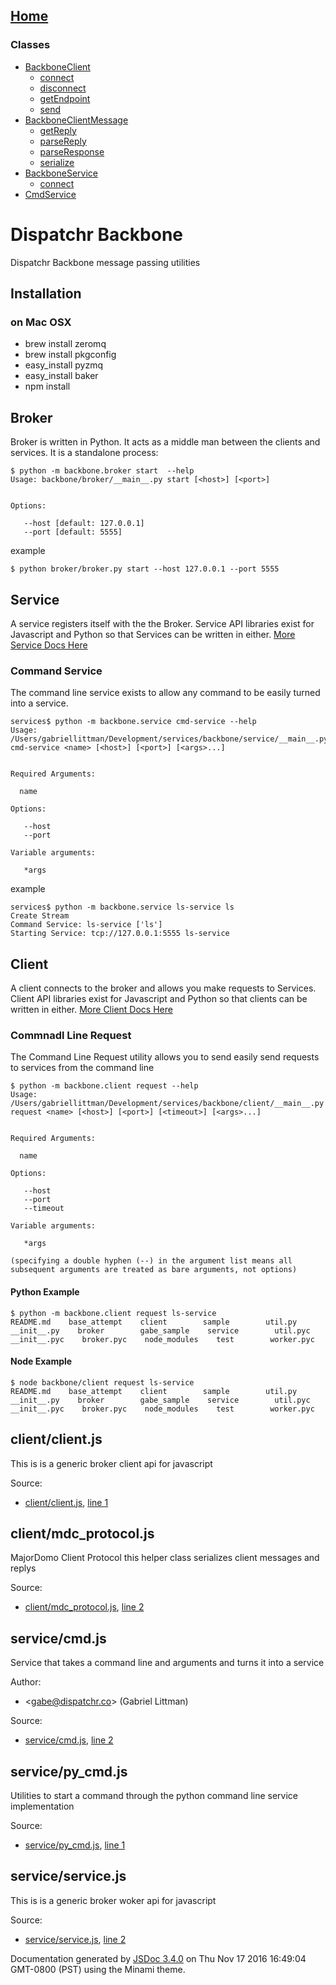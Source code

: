 [Home](index.html)
------------------

### Classes

-   [BackboneClient](BackboneClient.html)
    -   [connect](BackboneClient.html#connect)
    -   [disconnect](BackboneClient.html#disconnect)
    -   [getEndpoint](BackboneClient.html#getEndpoint)
    -   [send](BackboneClient.html#send)
-   [BackboneClientMessage](BackboneClientMessage.html)
    -   [getReply](BackboneClientMessage.html#getReply)
    -   [parseReply](BackboneClientMessage.html#parseReply)
    -   [parseResponse](BackboneClientMessage.html#parseResponse)
    -   [serialize](BackboneClientMessage.html#serialize)
-   [BackboneService](BackboneService.html)
    -   [connect](BackboneService.html#connect)
-   [CmdService](CmdService.html)

Dispatchr Backbone
==================

Dispatchr Backbone message passing utilities

Installation
------------

### on Mac OSX

-   brew install zeromq
-   brew install pkgconfig
-   easy\_install pyzmq
-   easy\_install baker
-   npm install

Broker
------

Broker is written in Python. It acts as a middle man between the clients and services. It is a standalone process:

``` prettyprint
$ python -m backbone.broker start  --help
Usage: backbone/broker/__main__.py start [<host>] [<port>]


Options:

   --host [default: 127.0.0.1]
   --port [default: 5555]
```

example

``` prettyprint
$ python broker/broker.py start --host 127.0.0.1 --port 5555
```

Service
-------

A service registers itself with the the Broker. Service API libraries exist for Javascript and Python so that Services can be written in either. [More Service Docs Here](service/README.md)

### Command Service

The command line service exists to allow any command to be easily turned into a service.

``` prettyprint
services$ python -m backbone.service cmd-service --help
Usage: /Users/gabriellittman/Development/services/backbone/service/__main__.py cmd-service <name> [<host>] [<port>] [<args>...]


Required Arguments:

  name   

Options:

   --host  
   --port  

Variable arguments:

   *args
```

example

``` prettyprint
services$ python -m backbone.service ls-service ls
Create Stream
Command Service: ls-service ['ls']
Starting Service: tcp://127.0.0.1:5555 ls-service
```

Client
------

A client connects to the broker and allows you make requests to Services. Client API libraries exist for Javascript and Python so that clients can be written in either. [More Client Docs Here](client/README.md)

### Commnadl Line Request

The Command Line Request utility allows you to send easily send requests to services from the command line

``` prettyprint
$ python -m backbone.client request --help
Usage: /Users/gabriellittman/Development/services/backbone/client/__main__.py request <name> [<host>] [<port>] [<timeout>] [<args>...]


Required Arguments:

  name   

Options:

   --host     
   --port     
   --timeout  

Variable arguments:

   *args 

(specifying a double hyphen (--) in the argument list means all subsequent arguments are treated as bare arguments, not options)
```

#### Python Example

``` prettyprint
$ python -m backbone.client request ls-service 
README.md    base_attempt    client        sample        util.py
__init__.py    broker        gabe_sample    service        util.pyc
__init__.pyc    broker.pyc    node_modules    test        worker.pyc
```

#### Node Example

``` prettyprint
$ node backbone/client request ls-service 
README.md    base_attempt    client        sample        util.py
__init__.py    broker        gabe_sample    service        util.pyc
__init__.pyc    broker.pyc    node_modules    test        worker.pyc
```

client/client.js
----------------

This is is a generic broker client api for javascript

Source:  
-   [client/client.js](client_client.js.html), [line 1](client_client.js.html#line1)

client/mdc\_protocol.js
-----------------------

MajorDomo Client Protocol this helper class serializes client messages and replys

Source:  
-   [client/mdc\_protocol.js](client_mdc_protocol.js.html), [line 2](client_mdc_protocol.js.html#line2)

service/cmd.js
--------------

Service that takes a command line and arguments and turns it into a service

Author:  
-   &lt;gabe@dispatchr.co&gt; (Gabriel Littman)

Source:  
-   [service/cmd.js](service_cmd.js.html), [line 2](service_cmd.js.html#line2)

service/py\_cmd.js
------------------

Utilities to start a command through the python command line service implementation

Source:  
-   [service/py\_cmd.js](service_py_cmd.js.html), [line 1](service_py_cmd.js.html#line1)

service/service.js
------------------

This is is a generic broker woker api for javascript

Source:  
-   [service/service.js](service_service.js.html), [line 2](service_service.js.html#line2)

Documentation generated by [JSDoc 3.4.0](https://github.com/jsdoc3/jsdoc) on Thu Nov 17 2016 16:49:04 GMT-0800 (PST) using the Minami theme.
